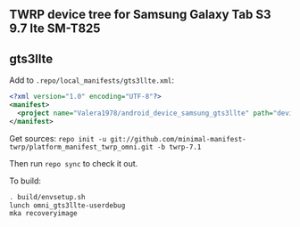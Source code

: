 ## TWRP device tree for Samsung Galaxy Tab S3 9.7 lte SM-T825
## gts3llte

Add to `.repo/local_manifests/gts3llte.xml`:

```xml
<?xml version="1.0" encoding="UTF-8"?>
<manifest>
  <project name="Valera1978/android_device_samsung_gts3llte" path="device/samsung/gts3llte" remote="github" revision="android-7.1" />
</manifest>
```

Get sources:
`repo init -u git://github.com/minimal-manifest-twrp/platform_manifest_twrp_omni.git -b twrp-7.1`

Then run `repo sync` to check it out.

To build:

```sh
. build/envsetup.sh
lunch omni_gts3llte-userdebug
mka recoveryimage
```
